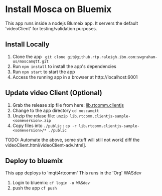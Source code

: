 # Install Mosca on Bluemix

This app runs inside a nodejs Blumeix app.  It servers the default 'videoClient' for testing/validation purposes.

## Install Locally

1. Clone the app ` git clone git@github.rtp.raleigh.ibm.com:swgraham-us/moscamqtt.git`
2. Run `npm install` to install the app's dependencies
3. Run `npm start` to start the app
4. Access the running app in a browser at http://localhost:6001

## Update video Client (Optional)

1.  Grab the release zip file from here:  [lib.rtcomm.clientjs](https://github.com/WASdev/lib.rtcomm.clientjs/releases/latest)
2.  Change to the app directory `cd moscamqtt`  
3.  Unzip the relase file: `unzip lib.rtcomm.clientjs-sample-<someversion>.zip`
4.  Copy files into `./public` : `cp -r lib.rtcomm.clientjs-sample-<someversion>/* ./public`

TODO:  Automate the above, some stuff will still not work[ diff the videoClient.html/videoClient-adv.html].

## Deploy to bluemix

This app deploys to 'mqtt4rtcomm'  This runs in the 'Org' WASdev

1.  Login to bluemix:  `cf login -o WASdev`
2.  push the app `cf push`
